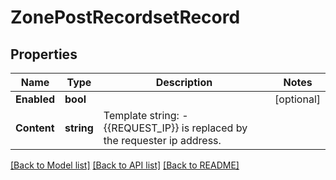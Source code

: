 # ZonePostRecordsetRecord

## Properties

Name | Type | Description | Notes
------------ | ------------- | ------------- | -------------
**Enabled** | **bool** |  | [optional] 
**Content** | **string** | Template string: - {{REQUEST_IP}} is replaced by the requester ip address. | 

[[Back to Model list]](../README.md#documentation-for-models) [[Back to API list]](../README.md#documentation-for-api-endpoints) [[Back to README]](../README.md)


